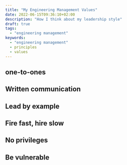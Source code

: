 ```yaml
---
title: "My Engineering Management Values"
date: 2022-06-15T09:36:10+02:00
description: "How I think about my leadership style"
draft: true
tags:
  - "engineering management"
keywords:
  - "engineering management"
  - principles
  - values
---
```


## one-to-ones
## Written communication
## Lead by example
## Fire fast, hire slow
## No privileges
## Be vulnerable